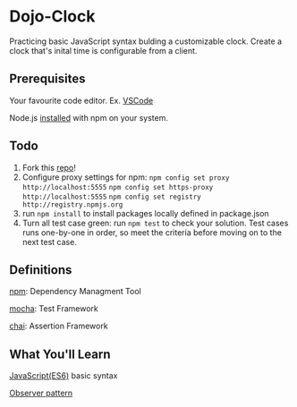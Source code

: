 # Dojo-Clock

Practicing basic JavaScript syntax bulding a customizable clock. Create a clock that's inital time is configurable from a client.

## Prerequisites

Your favourite code editor. Ex. [VSCode](https://code.visualstudio.com/)

Node.js [installed](https://www.npmjs.com/get-npm?utm_source=house&utm_medium=homepage&utm_campaign=free%20orgs&utm_term=Install%20npm) with npm on your system.

## Todo

1. Fork this [repo](https://github.com/xasdx/dojo-clock)!
2. Configure proxy settings for npm: 
		`npm config set proxy http://localhost:5555`
		`npm config set https-proxy http://localhost:5555`
		`npm config set registry http://registry.npmjs.org`
3. run `npm install` to install packages locally defined in package.json
5. Turn all test case green: run `npm test` to check your solution. Test cases runs one-by-one in order, so meet the criteria before moving on to the next test case.

## Definitions

[npm](https://docs.npmjs.com/getting-started/what-is-npm): Dependency Managment Tool

[mocha](https://mochajs.org/): Test Framework

[chai](https://www.npmjs.com/package/chai): Assertion Framework

## What You'll Learn

[JavaScript(ES6)](https://www.toptal.com/javascript/javascript-es6-cheat-sheet) basic syntax

[Observer pattern](https://scotch.io/bar-talk/4-javascript-design-patterns-you-should-know#toc-observer-design-pattern)
